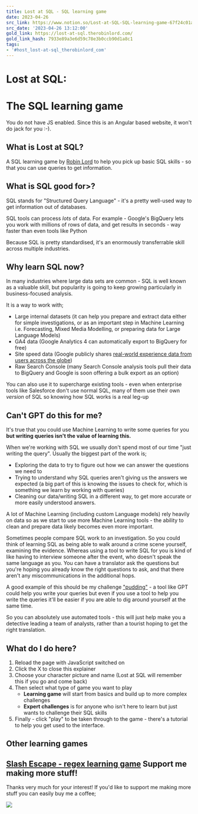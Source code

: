 ```yaml
---
title: Lost at SQL - SQL learning game
date: 2023-04-26
src_link: https://www.notion.so/Lost-at-SQL-SQL-learning-game-67f24c01a7794b4fb138ede74e5e2e4a
src_date: '2023-04-26 13:12:00'
gold_link: https://lost-at-sql.therobinlord.com/
gold_link_hash: 7933e89a3e6d59c78e3b0ccb90d1a8c1
tags:
- '#host_lost-at-sql_therobinlord_com'
---
```



Lost at SQL:
============


The SQL learning game
=====================

You do not have JS enabled. Since this is an Angular based website, it won't do jack for you :-).


What is Lost at SQL?
--------------------


A SQL learning game by [Robin Lord](https://www.therobinlord.com) to help you pick up basic SQL skills - so that you can use queries to get information.


What is SQL good for>?
----------------------


SQL stands for "Structured Query Language" - 
 it's a pretty well-used way to get information out of databases.


SQL tools can process *lots* of data. For example - Google's BigQuery 
 lets you work with millions of rows of data, 
 and get results in seconds - way faster than even tools like Python



 Because SQL is pretty standardised, it's an enormously
 transferrable skill across multiple industries.
 


Why learn SQL now?
------------------



 In many industries where large data sets are common - SQL is well known 
 as a valuable skill, but popularity is going to keep growing particularly in 
 business-focused analysis.
 
 It is a way to work with;
 
 

* Large internal datasets (it can help you prepare and extract data either for simple investigations, or as an important step in Machine Learning
 i.e. Forecasting, Mixed Media Modelling, or preparing data for Large Language Models)
* GA4 data (Google Analytics 4 can automatically export to BigQuery for free)
* Site speed data (Google publicly 
 shares  [real-world experience data from users across the globe](https://developer.chrome.com/docs/crux/bigquery/))
* Raw Search Console (many Search Console analysis tools pull their data to BigQuery and Google is soon offering a bulk export as an option)


 
 You can also use it to supercharge existing tools - even when enterprise tools like
 Salesforce don't use normal SQL, many of them use their own *version* of SQL so knowing 
 how SQL works is a real leg-up
 
 
 
 Can't GPT do this for me?
-------------------------



 It's true that you could use Machine Learning to write some queries for you 
 **but writing queries isn't the value of learning this.**




 When we're working with SQL we usually don't spend most of our time 
 "just writing the query". Usually the biggest part of the work is;
 


* Exploring the data to try to figure out how we can answer the questions we need to
* Trying to understand why SQL queries aren't giving us the answers we expected (a big part of this is knowing the issues to check for, which is something we learn by working with queries)
* Cleaning our data/writing SQL in a different way, to get more accurate or more easily understood answers.


A lot of Machine Learning (including custom Language models) rely heavily on data so as we start to use more Machine 
 Learning tools - the ability to clean and prepare data likely becomes even more important.



 Sometimes people compare SQL work to an investigation. So you could think of learning SQL as being able to walk around 
 a crime scene yourself, examining the evidence. Whereas 
 using a tool to write SQL for you is kind of like having to interview someone after the event, who doesn't speak the 
 same language as you. You can have a translator ask 
 the questions but you're hoping you already know the right questions to ask, and that there aren't any 
 miscommunications in the additional hops.
 



 A good example of this should be my challenge ["pudding"](./challenge-page) - a tool like GPT could help you write your queries but 
 even if you use a tool to help you write the queries it'll be easier if you are able to dig around yourself at the same time.
 



 So you can absolutely use automated tools - this will just help make you a detective leading a team of analysts, 
 rather than a tourist hoping to get the right translation.
 


What do I do here?
------------------


1. Reload the page with JavaScript switched on
2. Click the X to close this explainer
3. Choose your character picture and name (Lost at SQL will remember this if you go and come back)
4. Then select what type of game you want to play
	* **Learning game** will
	 start from basics and build up to more complex challenges
	* **Expert challenges**
	 is for anyone who isn't here to learn but
	 just wants to challenge their SQL skills
5. Finally - click "play" to be taken through to the game - 
 there's a tutorial to help you get used to the interface.


Other learning games
--------------------


[Slash Escape - regex learning game](https://www.therobinlord.com/projects/slash-escape) 
Support me making more stuff!
-----------------------------


Thanks very much for your interest! If you'd like to support me making more
 stuff you can easily buy me a coffee;
 


[![](https://storage.ko-fi.com/cdn/kofi5.png?v=3)](https://ko-fi.com/Z8Z5HU115)